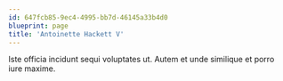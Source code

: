 ```yaml
---
id: 647fcb85-9ec4-4995-bb7d-46145a33b4d0
blueprint: page
title: 'Antoinette Hackett V'
---
```

Iste officia incidunt sequi voluptates ut. Autem et unde similique et porro iure maxime.